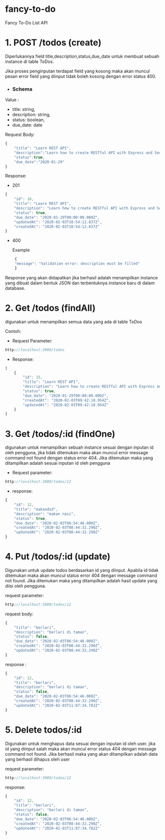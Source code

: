 # fancy-to-do
Fancy To-Do List API

# 1. POST /todos (create)
Diperlukannya field title,description,status,due_date untuk membuat sebuah instance di table ToDos.

Jika proses penginputan terdapat field yang kosong maka akan muncul pesan error field yang diinput tidak boleh kosong dengan error status 400.

* ### Schema
Value :

* title: string,
* description: string,
* status: boolean,
* due_date: date

Request Body:
```javascript 
{
	"title": "Learn REST API",
	"description":"Learn how to create RESTful API with Express and Sequelize",
	"status":true,
	"due_date":"2020-01-29"
}
```

Response:

* 201

```javascript
{
    "id": 16,
    "title": "Learn REST API",
    "description": "Learn how to create RESTful API with Express and Sequelize",
    "status": true,
    "due_date": "2020-01-29T00:00:00.000Z",
    "updatedAt": "2020-02-03T10:54:12.837Z",
    "createdAt": "2020-02-03T10:54:12.837Z"
}
```
* 400

    Example
   ```javascript
    {
    "message": "Validation error: description must be filled"
    }

   ``` 


Response yang akan didapatkan jika berhasil  adalah menampilkan instance yang dibuat dalam bentuk JSON dan terbentuknya instance baru di dalam database.


# 2. Get /todos (findAll)
digunakan untuk menampilkan semua data yang ada di table ToDos

Contoh:

* Request Parameter:
```javascript
http://localhost:3000/todos
```
* Response:
```javascript
[
    {
        "id": 15,
        "title": "Learn REST API",
        "description": "Learn how to create RESTful API with Express and Sequelize",
        "status": true,
        "due_date": "2020-01-29T00:00:00.000Z",
        "createdAt": "2020-02-03T09:42:18.954Z",
        "updatedAt": "2020-02-03T09:42:18.954Z"
    }
]
```

# 3. Get /todos/:id (findOne)
digunakan untuk menampilkan sebuah instance sesuai dengan inputan id oleh pengguna, jika tidak ditemukan maka akan muncul error message command not found dengan status error 404. Jika ditemukan maka yang ditampilkan adalah sesuai inputan id oleh pengguna

* Request parameter:
```javascript
http://localhost:3000/todos/12
```

* response:
```javascript
{
    "id": 12,
    "title": "makandsd",
    "description": "makan nasi",
    "status": true,
    "due_date": "2020-02-03T06:54:46.000Z",
    "createdAt": "2020-02-03T08:44:32.290Z",
    "updatedAt": "2020-02-03T08:44:32.290Z"
}
```

# 4. Put /todos/:id (update)
Digunakan untuk update todos berdasarkan id yang diinput. Apabila id tidak ditemukan maka akan muncul status error 404 dengan message command not found. Jika ditemukan maka yang ditampilkan adalah hasil update yang diisi oleh pengguna.

request parameter:
```javascript
http://localhost:3000/todos/12
```

request body:
```javascript
{
    "title": "berlari",
    "description": "berlari di taman",
    "status": false,
    "due_date": "2020-02-03T06:54:46.000Z",
    "createdAt": "2020-02-03T08:44:32.290Z",
    "updatedAt": "2020-02-03T08:44:32.290Z"
}
```

response :
```javascript
{
    "id": 12,
    "title": "berlari",
    "description": "berlari di taman",
    "status": false,
    "due_date": "2020-02-03T06:54:46.000Z",
    "createdAt": "2020-02-03T08:44:32.290Z",
    "updatedAt": "2020-02-03T11:07:34.782Z"
}
```

# 5. Delete todos/:id
Digunakan untuk menghapus data sesuai dengan inputan id  oleh user. jika id yang diinput salah maka akan muncul error status 404 dengan message command not found. Jika berhasil maka yang akan ditampilkan adalah data yang berhasil dihapus oleh user

request parameter:
```javascript
http://localhost:3000/todos/12
```

response:
```javascript
{
    "id": 12,
    "title": "berlari",
    "description": "berlari di taman",
    "status": false,
    "due_date": "2020-02-03T06:54:46.000Z",
    "createdAt": "2020-02-03T08:44:32.290Z",
    "updatedAt": "2020-02-03T11:07:34.782Z"
}
```
